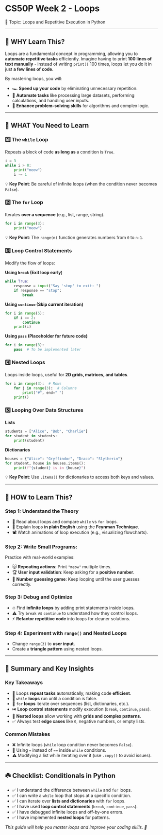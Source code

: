 # CS50P Week 2 - Loops

🎯 Topic: Loops and Repetitive Execution in Python

---

## 🧠 WHY Learn This?

Loops are a fundamental concept in programming, allowing you to **automate repetitive tasks** efficiently. Imagine having to print **100 lines of text manually** - instead of writing `print()` 100 times, loops let you do it in just **a few lines of code**.

By mastering loops, you will:

- 🏎️ **Speed up your code** by eliminating unnecessary repetition.
- 🤖 **Automate tasks** like processing large datasets, performing calculations, and handling user inputs.
- 🎯 **Enhance problem-solving skills** for algorithms and complex logic.

---

## 📌 WHAT You Need to Learn

### 1️⃣ The `while` Loop

Repeats a block of code **as long as** a condition is `True`.

```python
i = 3
while i > 0:
    print("meow")
    i -= 1
```

💡 **Key Point**: Be careful of infinite loops (when the condition never becomes `False`).

### 2️⃣ The `for` Loop

Iterates **over a sequence** (e.g., list, range, string).

```python
for i in range(3):
    print("meow")
```

💡 **Key Point**: The `range(n)` function generates numbers from `0` to `n-1`.

### 3️⃣ Loop Control Statements

Modify the flow of loops:

**Using `break` (Exit loop early)**
```python
while True:
    response = input("Say 'stop' to exit: ")
    if response == "stop":
        break
```

**Using `continue` (Skip current iteration)**
```python
for i in range(5):
    if i == 2:
        continue
    print(i)
```

**Using `pass` (Placeholder for future code)**
```python
for i in range(3):
    pass  # To be implemented later
```

### 4️⃣ Nested Loops

Loops inside loops, useful for **2D grids, matrices, and tables**.

```python
for i in range(3):  # Rows
    for j in range(3):  # Columns
        print("#", end=" ")
    print()
```

### 5️⃣ Looping Over Data Structures

**Lists**
```python
students = ["Alice", "Bob", "Charlie"]
for student in students:
    print(student)
```

**Dictionaries**
```python
houses = {"Alice": "Gryffindor", "Draco": "Slytherin"}
for student, house in houses.items():
    print(f"{student} is in {house}")
```

💡 **Key Point**: Use `.items()` for dictionaries to access both keys and values.

---

## 🚀 HOW to Learn This?

### Step 1: Understand the Theory

- 📖 Read about loops and compare `while` vs `for` loops.
- 📝 Explain loops **in plain English** using the **Feynman Technique**.
- 📽️ Watch animations of loop execution (e.g., visualizing flowcharts).

### Step 2: Write Small Programs:

Practice with real-world examples:

- 😽 **Repeating actions**: Print `"meow"` multiple times.
- 🏆 **User input validation**: Keep asking for a **positive number**.
- 🎰 **Number guessing game**: Keep looping until the user guesses correctly.

### Step 3: Debug and Optimize

- 🔥 Find **infinite loops** by adding print statements inside loops.
- ⚠️ Try `break` vs `continue` to understand how they control loops.
- ⚡️ **Refactor repetitive code** into loops for cleaner solutions.

### Step 4: Experiment with `range()` and Nested Loops

- Change `range(3)` to **user input**.
- Create a **triangle pattern** using nested loops.

---

## 📝 Summary and Key Insights

### Key Takeaways

- 🔄 Loops **repeat tasks** automatically, making code **efficient**.
- 🔁 `while` **loops** run until a condition is false.
- 🔂 `for` **loops** iterate over sequences (list, dictionaries, etc.).
- ⏭️ **Loop control statements** modify execution (`break`, `continue`, `pass`).
- 📌 **Nested loops** allow working with **grids and complex patterns**.
- ✅ Always test **edge cases** like `0`, negative numbers, or empty lists.

### Common Mistakes

- ❌ Infinite loops (`while` loop condition never becomes `False`).
- 🚫 Using `=` instead of `==` inside `while` conditions.
- ⚠️ Modifying a list while iterating over it (use `.copy()` to avoid issues).

---

## ☘️ Checklist: Conditionals in Python

- ✅ I understand the difference between `while` and `for` loops.
- ✅ I can write a `while` loop that stops at a specific condition.
- ✅ I can iterate over **lists and dictionaries** with `for` loops.
- ✅ I have used **loop control statements** (`break`, `continue`, `pass`).
- ✅ I have debugged infinite loops and off-by-one errors.
- ✅ I have implemented **nested loops** for patterns.

*This guide will help you master loops and improve your coding skills. 🚀*